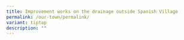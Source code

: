 ```yaml
---
title: Improvement works on the drainage outside Spanish Village
permalink: /our-town/permalink/
variant: tiptap
description: ""
---
```

